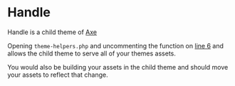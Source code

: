 # Handle

Handle is a child theme of [Axe](https://github.com/adampatterson/Axe)

Opening `theme-helpers.php` and uncommenting the function on [line 6](https://github.com/adampatterson/Handle/blob/master/lib/theme-helpers.php#L6) and allows the child theme to serve all of your themes assets.

You would also be building your assets in the child theme and should move your assets to reflect that change.

